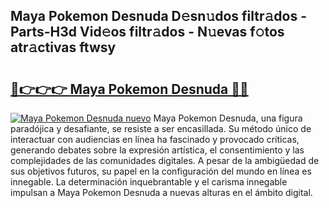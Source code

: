 ## Maya Pokemon Desnuda D𝚎sn𝚞dos filtr𝚊dos - Parts-H3d Vid𝚎os filtr𝚊dos - N𝚞evas f𝚘tos atr𝚊ctivas ftwsy

# <h2><a href="http://mbavm3c.tromn.icu/?c=Maya+Pokemon+Desnuda">🔗👉👉👉 Maya Pokemon Desnuda 🔗🔗</a></h2>

[![Maya Pokemon Desnuda nuevo](https://i.imgur.com/pEAQMta.gif)](http://mbavm3c.tromn.icu/?c=Maya+Pokemon+Desnuda)
Maya Pokemon Desnuda, una figura paradójica y desafiante, se resiste a ser encasillada. Su método único de interactuar con audiencias en línea ha fascinado y provocado críticas, generando debates sobre la expresión artística, el consentimiento y las complejidades de las comunidades digitales. A pesar de la ambigüedad de sus objetivos futuros, su papel en la configuración del mundo en línea es innegable. La determinación inquebrantable y el carisma innegable impulsan a Maya Pokemon Desnuda a nuevas alturas en el ámbito digital.
